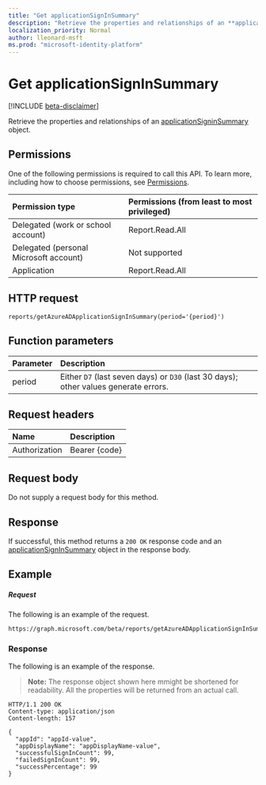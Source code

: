 ```yaml
---
title: "Get applicationSignInSummary"
description: "Retrieve the properties and relationships of an **applicationSigninSummary** object."
localization_priority: Normal
author: lleonard-msft
ms.prod: "microsoft-identity-platform"
---
```


# Get applicationSignInSummary

[!INCLUDE [beta-disclaimer](../../includes/beta-disclaimer.md)]

Retrieve the properties and relationships of an [applicationSigninSummary](../resources/applicationsigninsummary.md) object.

## Permissions
One of the following permissions is required to call this API. To learn more, including how to choose permissions, see [Permissions](/graph/permissions-reference.md).

|Permission type      | Permissions (from least to most privileged)              |
|:--------------------|:---------------------------------------------------------|
|Delegated (work or school account) | Report.Read.All |
|Delegated (personal Microsoft account) | Not supported   |
|Application | Report.Read.All | 

## HTTP request
<!-- { "blockType": "ignored" } -->
``` http
reports/getAzureADApplicationSignInSummary(period='{period}')
```

## Function parameters

| Parameter | Description |
|:----------|:----------|
| period | Either `D7` (last seven days) or `D30` (last 30 days); other values generate errors. |

## Request headers
| Name      |Description|
|:----------|:----------|
| Authorization | Bearer {code} |

## Request body
Do not supply a request body for this method.

## Response
If successful, this method returns a `200 OK` response code and an [applicationSignInSummary](../resources/applicationsigninsummary.md) object in the response body.

## Example

##### Request
The following is an example of the request.
<!-- {
  "blockType": "request",
  "name": "get_applicationsigninsummary"
}-->
```http
https://graph.microsoft.com/beta/reports/getAzureADApplicationSignInSummary(period='D7')
```
### Response
The following is an example of the response. 

>**Note:** The response object shown here mmight be shortened for readability. All the properties will be returned from an actual call.
<!-- {
  "blockType": "response",
  "truncated": true,
  "@odata.type": "microsoft.graph.applicationSignInSummary"
} -->
```http
HTTP/1.1 200 OK
Content-type: application/json
Content-length: 157

{
  "appId": "appId-value",
  "appDisplayName": "appDisplayName-value",
  "successfulSignInCount": 99,
  "failedSignInCount": 99,
  "successPercentage": 99
}
```

<!-- uuid: 8fcb5dbc-d5aa-4681-8e31-b001d5168d79
2015-10-25 14:57:30 UTC -->
<!-- {
  "type": "#page.annotation",
  "description": "Get applicationSignInSummary",
  "keywords": "",
  "section": "documentation",
  "tocPath": ""
}-->
